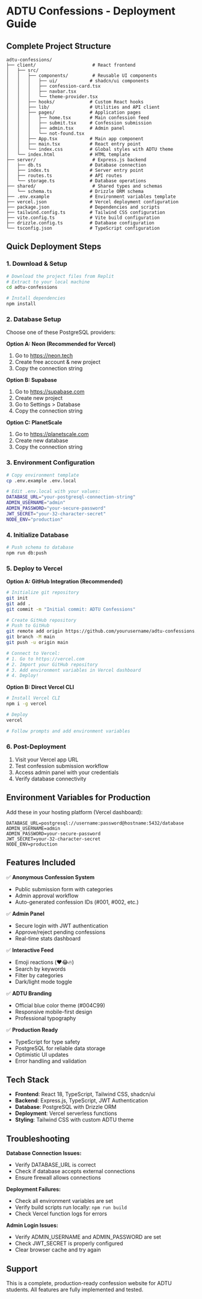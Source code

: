 # ADTU Confessions - Deployment Guide

## Complete Project Structure

```
adtu-confessions/
├── client/                     # React frontend
│   ├── src/
│   │   ├── components/         # Reusable UI components
│   │   │   ├── ui/            # shadcn/ui components
│   │   │   ├── confession-card.tsx
│   │   │   ├── navbar.tsx
│   │   │   └── theme-provider.tsx
│   │   ├── hooks/             # Custom React hooks
│   │   ├── lib/               # Utilities and API client
│   │   ├── pages/             # Application pages
│   │   │   ├── home.tsx       # Main confession feed
│   │   │   ├── submit.tsx     # Confession submission
│   │   │   ├── admin.tsx      # Admin panel
│   │   │   └── not-found.tsx
│   │   ├── App.tsx            # Main app component
│   │   ├── main.tsx           # React entry point
│   │   └── index.css          # Global styles with ADTU theme
│   └── index.html             # HTML template
├── server/                     # Express.js backend
│   ├── db.ts                  # Database connection
│   ├── index.ts               # Server entry point
│   ├── routes.ts              # API routes
│   └── storage.ts             # Database operations
├── shared/                     # Shared types and schemas
│   └── schema.ts              # Drizzle ORM schema
├── .env.example               # Environment variables template
├── vercel.json                # Vercel deployment configuration
├── package.json               # Dependencies and scripts
├── tailwind.config.ts         # Tailwind CSS configuration
├── vite.config.ts             # Vite build configuration
├── drizzle.config.ts          # Database configuration
└── tsconfig.json              # TypeScript configuration
```

## Quick Deployment Steps

### 1. Download & Setup
```bash
# Download the project files from Replit
# Extract to your local machine
cd adtu-confessions

# Install dependencies
npm install
```

### 2. Database Setup
Choose one of these PostgreSQL providers:

**Option A: Neon (Recommended for Vercel)**
1. Go to https://neon.tech
2. Create free account & new project
3. Copy the connection string

**Option B: Supabase**
1. Go to https://supabase.com
2. Create new project
3. Go to Settings > Database
4. Copy the connection string

**Option C: PlanetScale**
1. Go to https://planetscale.com
2. Create new database
3. Copy the connection string

### 3. Environment Configuration
```bash
# Copy environment template
cp .env.example .env.local

# Edit .env.local with your values:
DATABASE_URL="your-postgresql-connection-string"
ADMIN_USERNAME="admin"
ADMIN_PASSWORD="your-secure-password"
JWT_SECRET="your-32-character-secret"
NODE_ENV="production"
```

### 4. Initialize Database
```bash
# Push schema to database
npm run db:push
```

### 5. Deploy to Vercel

**Option A: GitHub Integration (Recommended)**
```bash
# Initialize git repository
git init
git add .
git commit -m "Initial commit: ADTU Confessions"

# Create GitHub repository
# Push to GitHub
git remote add origin https://github.com/yourusername/adtu-confessions.git
git branch -M main
git push -u origin main

# Connect to Vercel:
# 1. Go to https://vercel.com
# 2. Import your GitHub repository
# 3. Add environment variables in Vercel dashboard
# 4. Deploy!
```

**Option B: Direct Vercel CLI**
```bash
# Install Vercel CLI
npm i -g vercel

# Deploy
vercel

# Follow prompts and add environment variables
```

### 6. Post-Deployment
1. Visit your Vercel app URL
2. Test confession submission workflow
3. Access admin panel with your credentials
4. Verify database connectivity

## Environment Variables for Production

Add these in your hosting platform (Vercel dashboard):

```
DATABASE_URL=postgresql://username:password@hostname:5432/database
ADMIN_USERNAME=admin
ADMIN_PASSWORD=your-secure-password
JWT_SECRET=your-32-character-secret
NODE_ENV=production
```

## Features Included

✅ **Anonymous Confession System**
- Public submission form with categories
- Admin approval workflow
- Auto-generated confession IDs (#001, #002, etc.)

✅ **Admin Panel**
- Secure login with JWT authentication
- Approve/reject pending confessions
- Real-time stats dashboard

✅ **Interactive Feed**
- Emoji reactions (❤️😂🔥)
- Search by keywords
- Filter by categories
- Dark/light mode toggle

✅ **ADTU Branding**
- Official blue color theme (#004C99)
- Responsive mobile-first design
- Professional typography

✅ **Production Ready**
- TypeScript for type safety
- PostgreSQL for reliable data storage
- Optimistic UI updates
- Error handling and validation

## Tech Stack

- **Frontend**: React 18, TypeScript, Tailwind CSS, shadcn/ui
- **Backend**: Express.js, TypeScript, JWT Authentication
- **Database**: PostgreSQL with Drizzle ORM
- **Deployment**: Vercel serverless functions
- **Styling**: Tailwind CSS with custom ADTU theme

## Troubleshooting

**Database Connection Issues:**
- Verify DATABASE_URL is correct
- Check if database accepts external connections
- Ensure firewall allows connections

**Deployment Failures:**
- Check all environment variables are set
- Verify build scripts run locally: `npm run build`
- Check Vercel function logs for errors

**Admin Login Issues:**
- Verify ADMIN_USERNAME and ADMIN_PASSWORD are set
- Check JWT_SECRET is properly configured
- Clear browser cache and try again

## Support

This is a complete, production-ready confession website for ADTU students. All features are fully implemented and tested.